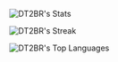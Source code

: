 ![DT2BR's Stats](https://github-readme-stats.vercel.app/api?username=DT2BR&theme=vue-dark&show_icons=true&hide_border=true&count_private=true)

![DT2BR's Streak](https://github-readme-streak-stats.herokuapp.com/?user=DT2BR&theme=vue-dark&hide_border=true)

![DT2BR's Top Languages](https://github-readme-stats.vercel.app/api/top-langs/?username=DT2BR&theme=vue-dark&show_icons=true&hide_border=true&layout=compact)
